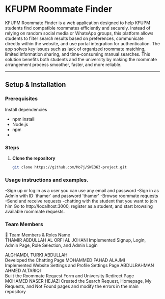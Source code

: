 #  KFUPM Roommate Finder

KFUPM Roommate Finder is a web application designed to help KFUPM students find compatible roommates efficiently and securely.
Instead of relying on random social media or WhatsApp groups, this platform allows students to filter search results based on preferences, communicate directly within the website, and use portal integration for authentication.
The app solves key issues such as lack of organized roommate matching, limited information sharing, and time-consuming manual searches.
This solution benefits both students and the university by making the roommate arrangement process smoother, faster, and more reliable.

---

## Setup & Installation

### Prerequisites

Install dependencies
- npm install 
- Node.js 
- npm  
- 

### Steps

1. **Clone the repository**
   ```bash
   git clone https://github.com/Mo7j/SWE363-project.git
### Usage instructions and examples.
-Sign up or log in as a user you can use any email and password 
-Sign in as Admin with ID 'thamer' and password 'thamer'
-Browse roommate requests
-Send and receive requests
-chatting with the student that you want to join him 
Go to http://localhost:3000, register as a student, and start browsing available roommate requests.
###  Team Members 
👥 Team Members & Roles
Name	                                  
THAMIR ABDULLAH AL ORFI AL JOHANI
 Implemented Signup, Login, Admin Page, Role Selection, and Admin Login
                                        
ALGHAMDI, TURKI ABDULLAH	              
 Developed the Chatting Page
MOHAMMED FAHAD ALAJMI                  	
 Implemented Website Settings and Profile Settings Page
ABDULRAHMAN AHMED ALTARIQI	           
 Built the Roommate Request Form and University Redirect 
 Page                                        
MOHAMED NASER HEJAZI 
 Created the Search Request, Homepage, My Requests, and Not Found pages and modify the errors in 
 the main repository

                                        


